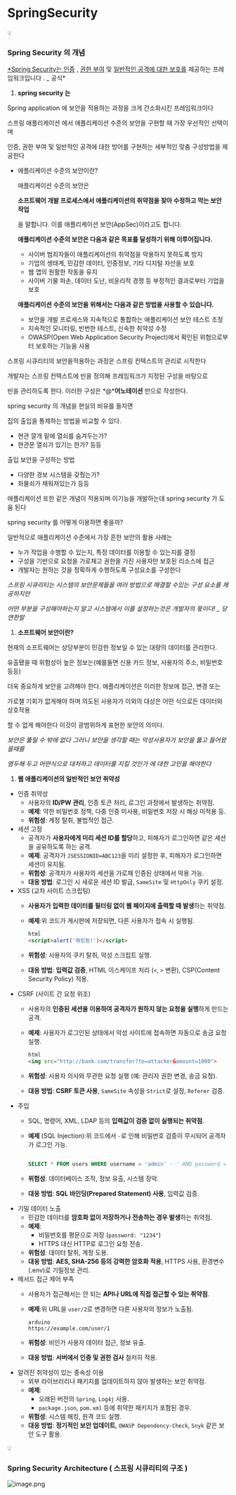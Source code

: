# SpringSecurity

<aside>
💡

### Spring Security 의 개념

</aside>

[*Spring Security는 인증](https://docs.spring.io/spring-security/reference/features/authentication/index.html) , [권한 부여](https://docs.spring.io/spring-security/reference/features/authorization/index.html) 및 [일반적인 공격에 대한 보호를](https://docs.spring.io/spring-security/reference/features/exploits/index.html) 제공하는 프레임워크입니다 . _ 공식*




1. **spring security 는**

Spring application 에 보안을 적용하는 과정을 크게 간소화시킨 프레임워크이다

스프링 애플리케이션 에서 애플리케이션 수준의 보안을 구현할 때 가장 우선적인 선택이며 

인증, 권한 부여 및 일반적인 공격에 대한 방어를 구현하는 세부적인 맞춤 구성방법을 제공한다

- 애플리케이션 수준의 보안이란?
    
    애플리케이션 수준의 보안은
    
    **소프트웨어 개발 프로세스에서 애플리케이션의 취약점을 찾아 수정하고 막는 보안 작업**
    
    을 말합니다. 이를 애플리케이션 보안(AppSec)이라고도 합니다.
    
    **애플리케이션 수준의 보안은 다음과 같은 목표를 달성하기 위해 이루어집니다.**
    
    - 사이버 범죄자들이 애플리케이션의 취약점을 악용하지 못하도록 방지
    - 기업의 생태계, 민감한 데이터, 인증정보, 기타 디지털 자산을 보호
    - 웹 앱의 원활한 작동을 유지
    - 사이버 기물 파손, 데이터 도난, 비윤리적 경쟁 등 부정적인 결과로부터 기업을 보호
    
    **애플리케이션 수준의 보안을 위해서는 다음과 같은 방법을 사용할 수 있습니다.**
    
    - 보안을 개발 프로세스와 지속적으로 통합하는 애플리케이션 보안 테스트 조정
    - 지속적인 모니터링, 빈번한 테스트, 신속한 취약성 수정
    - OWASP(Open Web Application Security Project)에서 확인된 위협으로부터 보호하는 기능을 사용

스프링 시큐리티의 보안을적용하는 과정은 스프링 컨텍스트의 관리로 시작한다

개발자는 스프링 컨텍스트에 빈을 정의해 프레임워크가 지정된 구성을 바탕으로

빈을 관리하도록 한다. 이러한 구성은 *@***어노테이션** 만으로 작성한다.

spring security 의 개념을 현실의 비유를 들자면

집의 출입을 통제하는 방법을 비교할 수 있다.

- 현관 깔개 밑에 열쇠를 숨겨두는가?
- 현관문 열쇠가 있기는 한가? 등등

출입 보안을 구성하는 방법

- 다양한 경보 시스템을 갖췄는가?
- 좌물쇠가 채워져있는가 등등

애플리케이션 또한 같은 개념이 적용되며 이기능을 개발하는데 spring security 가 도움 된다

spring security 를 어떻게 이용하면 좋을까?

일반적으로 애플리케이션 수준에서 가장 흔한 보안의 활용 사례는

- 누가 작업을 수행할 수 있는지, 특정 데이터를 이용할 수 있는지를 결정
- 구성을 기반으로 요청을 가로채고 권한을 가진 사용자만 보호된 리소스에 접근
- 개발자는 원하는 것을 정확하게 수행하도록 구성요소를 구성한다

*스프링 시큐리티는 시스템의 보안문제들을 여러 방법으로 해결할 수있는 구성 요소를 제공하지만*

*어떤 부분을 구성해야하는지 알고 시스템에서 이를 설정하는것은 개발자의 몫이다!  _ 당연한말*




1. **소프트웨어 보안이란?**

현재의 소프트웨어는 상당부분이 민감한 정보일 수 있는 대량의 데이터를 관리한다.

유출됐을 때 위험성이 높은 정보는(예를들면 신용 카드 정보, 사용자의 주소, 비밀번호 등등)

더욱 중요하게 보안을 고려해야 한다. 애플리케이션은 이러한 정보에 접근, 변경 또는

가로챌 기회가 없게해야 하며 의도된 사용자가 이외의 대상은 어떤 식으로든 데이터와 상호작용

할 수 없게 해야한다 이것이 광범위하게 표현한 보안의 의미다.

*보안은 뚫릴 수 밖에 없다 그러니 보안을 생각할 때는 악성사용자가 보안을 뚫고 들어왔을때를*

*염두해 두고 어떤식으로 대처하고 데이터를 지킬 것인가 에 대한 고민을 해야한다*




1. **웹 애플리케이션의 일반적인 보안 취약성**
- 인증 취약성
    - 사용자의 **ID/PW 관리**, 인증 토큰 처리, 로그인 과정에서 발생하는 취약점.
    - **예제**: 약한 비밀번호 정책, 다중 인증 미사용, 비밀번호 저장 시 해싱 미적용 등.
    - **위험성**: 계정 탈취, 불법적인 접근.
- 세션 고정
    - 공격자가 **사용자에게 미리 세션 ID를 할당**하고, 피해자가 로그인하면 같은 세션을 공유하도록 하는 공격.
    - **예제**: 공격자가 `JSESSIONID=ABC123`을 미리 설정한 후, 피해자가 로그인하면 세션이 유지됨.
    - **위험성**: 공격자가 사용자의 세션을 가로채 인증된 상태에서 악용 가능.
    - **대응 방법**: 로그인 시 새로운 세션 ID 발급, `SameSite` 및 `HttpOnly` 쿠키 설정.
- XSS (교차 사이트 스크립팅)
    - **사용자가 입력한 데이터를 필터링 없이 웹 페이지에 출력할 때 발생**하는 취약점.
    - **예제**:위 코드가 게시판에 저장되면, 다른 사용자가 접속 시 실행됨.
        
        ```html
        html
        <script>alert('해킹됨!')</script>
        ```
        
    - **위험성**: 사용자의 쿠키 탈취, 악성 스크립트 실행.
    - **대응 방법**: **입력값 검증**, HTML 이스케이프 처리 (`<`, `>` 변환), CSP(Content Security Policy) 적용.
- CSRF (사이트 간 요청 위조)
    - 사용자의 **인증된 세션을 이용하여 공격자가 원하지 않는 요청을 실행**하게 만드는 공격.
    - **예제**: 사용자가 로그인된 상태에서 악성 사이트에 접속하면 자동으로 송금 요청 실행.
        
        ```html
        html
        <img src="http://bank.com/transfer?to=attacker&amount=1000">
        ```
        
    - **위험성**: 사용자 의사와 무관한 요청 실행 (예: 관리자 권한 변경, 송금 요청).
    - **대응 방법**: **CSRF 토큰 사용**, `SameSite` 속성을 `Strict`로 설정, `Referer` 검증.
- 주입
    - SQL, 명령어, XML, LDAP 등의 **입력값이 검증 없이 실행되는 취약점**.
    - **예제** (SQL Injection):위 코드에서 `-`로 인해 비밀번호 검증이 무시되어 공격자가 로그인 가능.
        
        ```sql
        
        SELECT * FROM users WHERE username = 'admin' --' AND password = '1234';
        ```
        
    - **위험성**: 데이터베이스 조작, 정보 유출, 시스템 장악.
    - **대응 방법**: **SQL 바인딩(Prepared Statement) 사용**, 입력값 검증.
- 기밀 데이터 노출
    - 민감한 데이터를 **암호화 없이 저장하거나 전송하는 경우 발생**하는 취약점.
    - **예제**:
        - 비밀번호를 평문으로 저장 (`password: "1234"`)
        - HTTPS 대신 HTTP로 로그인 요청 전송.
    - **위험성**: 데이터 탈취, 계정 도용.
    - **대응 방법**: **AES, SHA-256 등의 강력한 암호화 적용**, HTTPS 사용, 환경변수(.env)로 기밀정보 관리.
- 메서드 접근 제어 부족
    - 사용자가 접근해서는 안 되는 **API나 URL에 직접 접근할 수 있는 취약점**.
    - **예제**:위 URL을 `user/2`로 변경하면 다른 사용자의 정보가 노출됨.
        
        ```
        arduino
        https://example.com/user/1
        ```
        
    - **위험성**: 비인가 사용자 데이터 접근, 정보 유출.
    - **대응 방법**: **서버에서 인증 및 권한 검사** 철저히 적용.
- 알려진 취약성이 있는 종속성 이용
    - 외부 라이브러리나 패키지를 업데이트하지 않아 발생하는 보안 취약점.
    - **예제**:
        - 오래된 버전의 `Spring`, `Log4j` 사용.
        - `package.json`, `pom.xml` 등에 취약한 패키지가 포함된 경우.
    - **위험성**: 시스템 해킹, 원격 코드 실행.
    - **대응 방법**: **정기적인 보안 업데이트**, `OWASP Dependency-Check`, `Snyk` 같은 보안 도구 활용.




<aside>
💡

### **Spring Security Architecture** ( 스프링 시큐리티의 구조 )

</aside>

![image.png](attachment:5cb19e8a-1b1f-4774-9c84-8758ddbb87eb:image.png)
